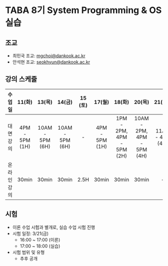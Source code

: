 # TABA 8기 System Programming & OS 실습

## 조교
- 최민국 조교: mgchoi@dankook.ac.kr
- 안석현 조교: seokhyun@dankook.ac.kr

## 강의 스케줄
| 수업일    | 11(화)          | 13(목)           | 14(금)           | 15 (토) | 17(월)          | 18(화)          | 20(목)          | 21(금)_         | 22(토) |
|:------:|:--------------:|:---------------:|:---------------:|:------:|:--------------:|:--------------:|:--------------:|:--------------:|:-----:|
| 대면강의   | 4PM - 5PM (1H) | 10AM - 5PM (6H) | 10AM - 5PM (6H) | -      | 4PM - 5PM (1H) | 1PM - 2PM, 4PM - 5PM (2H) | 10AM - 2PM, 4PM - 5PM (4H) | 11AM - 4PM (4H) | -     |
| 온라인 강의 | 30min          | 30min           | 30min           | 2.5H   | 30min          | 30min          | 30min          | -              | 2.5H  |

## 시험
- 이론 수업 시험과 별개로, 실습 수업 시험 진행
- 시험 일정: 3/21(금)
  -  16:00 ~ 17:00 (이론)
  -  17:00 ~ 18:00 (실습)
- 시험 범위 및 유형
  - 추후 공개
